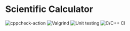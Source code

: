 # Scientific Calculator
![cppcheck-action](https://github.com/99003181/calci/workflows/cppcheck-action/badge.svg)
![Valgrind](https://github.com/99003181/calci/workflows/Valgrind/badge.svg)
![Unit testing](https://github.com/99003181/calci/workflows/Unit%20testing/badge.svg)
![C/C++ CI](https://github.com/99003181/calci/workflows/C/C++%20CI/badge.svg)
